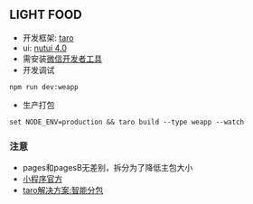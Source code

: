 ## LIGHT FOOD
* 开发框架: [taro](https://taro-docs.jd.com/)
* ui: [nutui 4.0](https://nutui.jd.com/taro/vue/4x/#/zh-CN/guide/start)
* 需安装[微信开发者工具](https://developers.weixin.qq.com/miniprogram/dev/devtools/download.html)
* 开发调试
```
npm run dev:weapp
```

* 生产打包
```
set NODE_ENV=production && taro build --type weapp --watch
```

### 注意
* pages和pagesB无差别，拆分为了降低主包大小
* [小程序官方](https://developers.weixin.qq.com/miniprogram/dev/framework/subpackages/basic.html) 
* [taro解决方案:智能分包](https://taro-docs.jd.com/docs/mini-split-chunks-plugin)